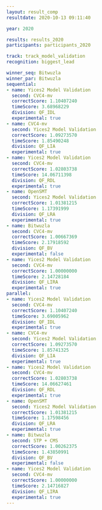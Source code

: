 ```yaml
---
layout: result_comp
resultdate: 2020-10-13 09:11:40

year: 2020

results: results_2020
participants: participants_2020

track: track_model_validation
recognition: biggest_lead

winner_seq: Bitwuzla
winner_par: Bitwuzla
sequential:
- name: Yices2 Model Validation
  second: CVC4-mv
  correctScore: 1.10407240
  timeScore: 3.68968229
  division: QF_IDL
  experimental: true
- name: CVC4-mv
  second: Yices2 Model Validation
  correctScore: 1.09273570
  timeScore: 1.85490248
  division: QF_LIA
  experimental: true
- name: Yices2 Model Validation
  second: CVC4-mv
  correctScore: 1.02803738
  timeScore: 14.06711398
  division: QF_RDL
  experimental: true
- name: OpenSMT
  second: Yices2 Model Validation
  correctScore: 1.01381215
  timeScore: 1.17391999
  division: QF_LRA
  experimental: true
- name: Bitwuzla
  second: CVC4-mv
  correctScore: 1.00667369
  timeScore: 2.17918592
  division: QF_BV
  experimental: false
- name: Yices2 Model Validation
  second: CVC4-mv
  correctScore: 1.00000000
  timeScore: 2.14728184
  division: QF_LIRA
  experimental: true
parallel:
- name: Yices2 Model Validation
  second: CVC4-mv
  correctScore: 1.10407240
  timeScore: 3.69005962
  division: QF_IDL
  experimental: true
- name: CVC4-mv
  second: Yices2 Model Validation
  correctScore: 1.09273570
  timeScore: 1.85741325
  division: QF_LIA
  experimental: true
- name: Yices2 Model Validation
  second: CVC4-mv
  correctScore: 1.02803738
  timeScore: 14.06627461
  division: QF_RDL
  experimental: true
- name: OpenSMT
  second: Yices2 Model Validation
  correctScore: 1.01381215
  timeScore: 1.17598456
  division: QF_LRA
  experimental: true
- name: Bitwuzla
  second: STP + CMS
  correctScore: 1.00262375
  timeScore: 1.43850991
  division: QF_BV
  experimental: false
- name: Yices2 Model Validation
  second: CVC4-mv
  correctScore: 1.00000000
  timeScore: 2.14716827
  division: QF_LIRA
  experimental: true
---
```

